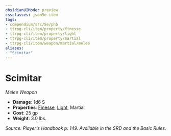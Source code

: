 ```yaml
---
obsidianUIMode: preview
cssclasses: json5e-item
tags:
- compendium/src/5e/phb
- ttrpg-cli/item/property/finesse
- ttrpg-cli/item/property/light
- ttrpg-cli/item/property/martial
- ttrpg-cli/item/weapon/martial/melee
aliases: 
- "Scimitar"
---
```

# Scimitar
*Melee Weapon*  

- **Damage**: 1d6 S
- **Properties**: [Finesse](/compendium/rules/item-properties.md#Finesse), [Light](/compendium/rules/item-properties.md#Light), Martial
- **Cost**: 25 gp
- **Weight**: 3.0 lbs.

*Source: Player's Handbook p. 149. Available in the SRD and the Basic Rules.*